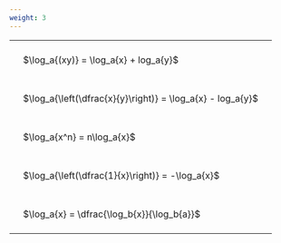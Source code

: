 ```yaml
---
weight: 3
---
```


<style type="text/css">
#T_6e569 th.col_heading {
  text-align: left;
  font-size: 1em;
}
#T_6e569 td {
  text-align: left;
  font-size: 1em;
  padding: 1.5em;
}
</style>
<table id="T_6e569">
  <thead>
  </thead>
  <tbody>
    <tr>
      <td id="T_6e569_row0_col0" class="data row0 col0" >$\log_a{(xy)} = \log_a{x} + log_a{y}$</td>
    </tr>
    <tr>
      <td id="T_6e569_row1_col0" class="data row1 col0" >$\log_a{\left(\dfrac{x}{y}\right)} = \log_a{x} - log_a{y}$</td>
    </tr>
    <tr>
      <td id="T_6e569_row2_col0" class="data row2 col0" >$\log_a{x^n} = n\log_a{x}$</td>
    </tr>
    <tr>
      <td id="T_6e569_row3_col0" class="data row3 col0" >$\log_a{\left(\dfrac{1}{x}\right)} = -\log_a{x}$</td>
    </tr>
    <tr>
      <td id="T_6e569_row4_col0" class="data row4 col0" >$\log_a{x} = \dfrac{\log_b{x}}{\log_b{a}}$</td>
    </tr>
  </tbody>
</table>
